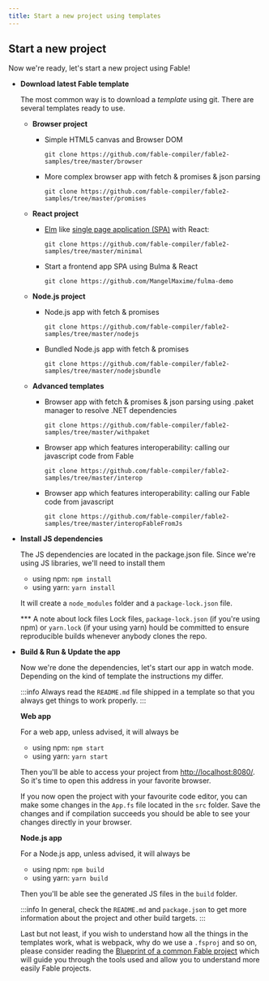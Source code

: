 ```yaml
---
title: Start a new project using templates
---
```


## Start a new project

Now we're ready, let's start a new project using Fable!

<ul class="textual-steps">
<li>

**Download latest Fable template**

The most common way is to download a *template* using git. There are several templates ready to use.

* **Browser project**

    * Simple HTML5 canvas and Browser DOM

        `git clone https://github.com/fable-compiler/fable2-samples/tree/master/browser`

    * More complex browser app with fetch & promises & json parsing

        `git clone https://github.com/fable-compiler/fable2-samples/tree/master/promises`

* **React project**

    * [Elm](https://elm-lang.org/) like [single page application (SPA)](https://en.wikipedia.org/wiki/Single-page_application) with React:

        `git clone https://github.com/fable-compiler/fable2-samples/tree/master/minimal`

    * Start a frontend app SPA using Bulma & React

        `git clone https://github.com/MangelMaxime/fulma-demo`

* **Node.js project**

    * Node.js app with fetch & promises

        `git clone https://github.com/fable-compiler/fable2-samples/tree/master/nodejs`

    * Bundled Node.js app with fetch & promises

        `git clone https://github.com/fable-compiler/fable2-samples/tree/master/nodejsbundle`

* **Advanced templates**

    * Browser app with fetch & promises & json parsing using .paket manager to resolve .NET dependencies

        `git clone https://github.com/fable-compiler/fable2-samples/tree/master/withpaket`

    * Browser app which features interoperability: calling our javascript code from Fable

        `git clone https://github.com/fable-compiler/fable2-samples/tree/master/interop`

    * Browser app which features interoperability: calling our Fable code from javascript

        `git clone https://github.com/fable-compiler/fable2-samples/tree/master/interopFableFromJs`

</li>

<li>

**Install JS dependencies**

The JS dependencies are located in the package.json file. Since we're using JS libraries, we'll need to install them

- using npm: `npm install`
- using yarn: `yarn install`

It will create a `node_modules` folder and a `package-lock.json` file. 

*** A note about lock files 
Lock files, `package-lock.json` (if you're using npm) or `yarn.lock` (if your using yarn) hould be committed to ensure reproducible builds whenever anybody clones the repo.

</li>

<li>

**Build & Run & Update the app**

Now we're done the dependencies, let's start our app in watch mode. Depending on the kind of template the instructions my differ.

:::info
Always read the `README.md` file shipped in a template so that you always get things to work properly.
:::

**Web app**

For a web app, unless advised, it will always be

- using npm: `npm start`
- using yarn: `yarn start`

Then you'll be able to access your project from [http://localhost:8080/](http://localhost:8080/). So it's time to open this address in your favorite browser.

If you now open the project with your favourite code editor, you can make some changes in the `App.fs` file located in the `src` folder. Save the changes and if compilation succeeds you should be able to see your changes directly in your browser.

**Node.js app**

For a Node.js app, unless advised, it will always be

- using npm: `npm build`
- using yarn: `yarn build`

Then you'll be able see the generated JS files in the `build` folder.

:::info
In general, check the `README.md` and `package.json` to get more information about the project and other build targets.
:::

Last but not least, if you wish to understand how all the things in the templates work, what is webpack, why do we use a `.fsproj` and so on, please consider reading the [Blueprint of a common Fable project](https://github.com/fable-compiler/fable-doc/wiki/Start-a-new-project-from-scratch) which will guide you through the tools used and allow you to understand more easily Fable projects.

</li>
</ul>
